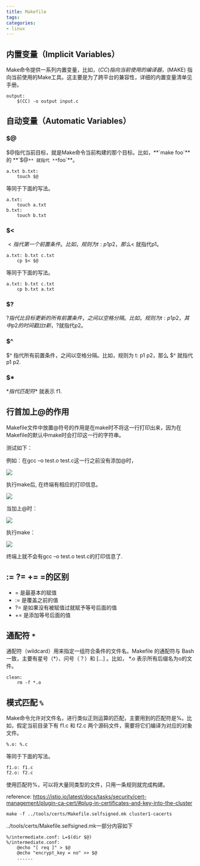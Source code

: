 ```yaml
---
title: Makefile
tags:
categories:
- linux
---
```


## 内置变量（Implicit Variables）
Make命令提供一系列内置变量，比如，$(CC) 指向当前使用的编译器，$(MAKE) 指向当前使用的Make工具。这主要是为了跨平台的兼容性，详细的内置变量清单见手册。

<!-- more -->

```
output:
	$(CC) -o output input.c
```

## 自动变量（Automatic Variables）

### $@
$@指代当前目标，就是Make命令当前构建的那个目标。比如，**`make foo`** 的 **`$@`** 就指代 **`foo`**。
```
a.txt b.txt: 
	touch $@
```
等同于下面的写法。
```
a.txt:
    touch a.txt
b.txt:
    touch b.txt
```

### $<
$< 指代第一个前置条件。比如，规则为 t: p1 p2，那么$< 就指代p1。
```
a.txt: b.txt c.txt
	cp $< $@
```
等同于下面的写法。
```
a.txt: b.txt c.txt
	cp b.txt a.txt 
```

### $?

$? 指代比目标更新的所有前置条件，之间以空格分隔。比如，规则为 t: p1 p2，其中 p2 的时间戳比 t 新，$?就指代p2。

### $^

$^ 指代所有前置条件，之间以空格分隔。比如，规则为 t: p1 p2，那么 $^ 就指代 p1 p2.

### $*

$* 指代匹配符 % 匹配的部分， 比如% 匹配 f1.txt 中的f1 ，$* 就表示 f1.


## 行首加上@的作用

Makefile文件中放置@符号的作用是在make时不将这一行打印出来，因为在Makefile的默认中make时会打印这一行的字符串。

测试如下：

例如：在gcc –o test.o test.c这一行之前没有添加@时，

![](01.png)

执行make后, 在终端有相应的打印信息。

![](02.png)

当加上@时：

![](03.png)

执行make：

![](04.png)

终端上就不会有gcc –o test.o test.c的打印信息了.


## := ?= += =的区别

 * = 是最基本的赋值
 * := 是覆盖之前的值
 * ?= 是如果没有被赋值过就赋予等号后面的值
 * += 是添加等号后面的值

## 通配符 `*`
通配符（wildcard）用来指定一组符合条件的文件名。Makefile 的通配符与 Bash 一致，主要有星号（*）、问号（？）和 [...] 。比如， *.o 表示所有后缀名为o的文件。
```
clean:
	rm -f *.o
```

## 模式匹配 `%`
Make命令允许对文件名，进行类似正则运算的匹配，主要用到的匹配符是%。比如，假定当前目录下有 f1.c 和 f2.c 两个源码文件，需要将它们编译为对应的对象文件。
```
%.o: %.c
```
等同于下面的写法。
```
f1.o: f1.c
f2.o: f2.c
```
使用匹配符%，可以将大量同类型的文件，只用一条规则就完成构建。

reference: https://istio.io/latest/docs/tasks/security/cert-management/plugin-ca-cert/#plug-in-certificates-and-key-into-the-cluster
```
make -f ../tools/certs/Makefile.selfsigned.mk cluster1-cacerts
```
../tools/certs/Makefile.selfsigned.mk一部分内容如下

```
%/intermediate.conf: L=$(dir $@)
%/intermediate.conf:
	@echo "[ req ]" > $@
	@echo "encrypt_key = no" >> $@
	......
```


